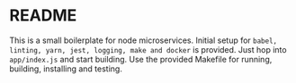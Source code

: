 # README

This is a small boilerplate for node microservices.
Initial setup for `babel, linting, yarn, jest, logging, make and docker` is provided.
Just hop into `app/index.js` and start building.
Use the provided Makefile for running, building, installing and testing.
